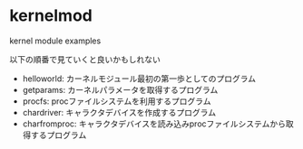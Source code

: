 kernelmod
=========

kernel module examples

以下の順番で見ていくと良いかもしれない
- helloworld:   カーネルモジュール最初の第一歩としてのプログラム
- getparams:    カーネルパラメータを取得するプログラム
- procfs:       procファイルシステムを利用するプログラム
- chardriver:   キャラクタデバイスを作成するプログラム
- charfromproc: キャラクタデバイスを読み込みprocファイルシステムから取得するプログラム 
